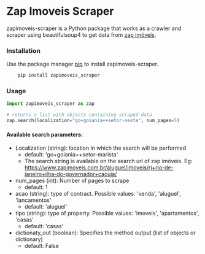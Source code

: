 # Zap Imoveis Scraper

zapimoveis-scraper is a Python package that works as a crawler and scraper using beautifulsoup4 to get data from [zap imóveis](https://zapimoveis.com.br).


### Installation

Use the package manager [pip](https://pip.pypa.io/en/stable/) to install zapimoveis-scraper.
```bash
    pip install zapimoveis_scraper
```

### Usage 

```python
import zapimoveis_scraper as zap

# returns a list with objects containing scraped data
zap.search(localization="go+goiania++setor-oeste", num_pages=5) 
```

#### Available search parameters:
* Localization (string): location in which the search will be performed
  * default: 'go+goiania++setor-marista'
  * The search string is available on the search url of zap imóveis. Eg: https://www.zapimoveis.com.br/aluguel/imoveis/rj+rio-de-janeiro+ilha-do-governador+cacuia/
* num\_pages (int): Number of pages to scrape
  * default: 1
* acao (string): type of contract. Possible values: 'venda', 'aluguel', 'lancamentos'
  * default: 'aluguel'
* tipo (string): type of property. Possible values: 'imoveis', 'apartamentos', 'casas'
  * default: 'casas'
* dictionaty\_out (boolean): Specifies the method output (list of objects or dictionary)
  * default: False

